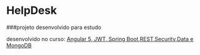 # HelpDesk

###projeto desenvolvido para estudo

desenvolvido no curso: 
[Angular 5, JWT, Spring Boot,REST,Security,Data e MongoDB](www.udemy.com/angular-5-jwt-spring-rest/)